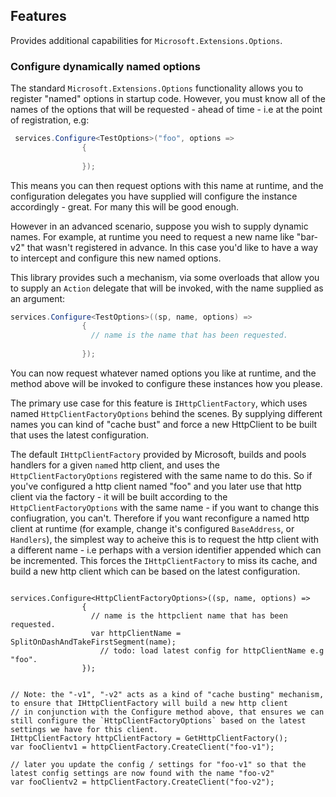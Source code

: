 ## Features

Provides additional capabilities for `Microsoft.Extensions.Options`.

### Configure dynamically named options

The standard `Microsoft.Extensions.Options` functionality allows you to register "named" options in startup code.
However, you must know all of the names of the options that will be requested - ahead of time - i.e at the point of registration, e.g:

```cs
 services.Configure<TestOptions>("foo", options =>
                {                   
                    
                });

```

This means you can then request options with this name at runtime, and the configuration delegates you have supplied will configure the instance accordingly - great.
For many this will be good enough.

However in an advanced scenario, suppose you wish to supply dynamic names.
For example, at runtime you need to request a new name like "bar-v2" that wasn't registered in advance.
In this case you'd like to have a way to intercept and configure this new named options.

This library provides such a mechanism, via some overloads that allow you to supply an `Action` delegate that will be invoked, with the name supplied as an argument:

```cs
services.Configure<TestOptions>((sp, name, options) =>
                {
                  // name is the name that has been requested.
                    
                });

```

You can now request whatever named options you like at runtime, and the method above will be invoked to configure these instances how you please.

The primary use case for this feature is `IHttpClientFactory`, which uses named `HttpClientFactoryOptions` behind the scenes.
By supplying different names you can kind of "cache bust" and force a new HttpClient to be built that uses the latest configuration.

The default `IHttpClientFactory` provided by Microsoft, builds and pools handlers for a given `name`d http client, and uses the `HttpClientFactoryOptions` registered with the same name to do this.
So if you've configured a http client named "foo" and you later use that http client via the factory - it will be built according to the `HttpClientFactoryOptions` with the same name - if you want to change this confiugration, you can't.
Therefore if you want reconfigure a named http client at runtime (for example, change it's configured `BaseAddress`, or `Handlers`), the simplest way to acheive this is to request the http client with a different name - i.e perhaps with a version identifier appended which can be incremented.
This forces the `IHttpClientFactory` to miss its cache, and build a new http client which can be based on the latest configuration.
```

services.Configure<HttpClientFactoryOptions>((sp, name, options) =>
                {
                  // name is the httpclient name that has been requested.
                  var httpClientName = SplitOnDashAndTakeFirstSegment(name);
                    // todo: load latest config for httpClientName e.g "foo".
                });


// Note: the "-v1", "-v2" acts as a kind of "cache busting" mechanism, to ensure that IHttpClientFactory will build a new http client
// in conjunction with the Configure method above, that ensures we can still configure the `HttpClientFactoryOptions` based on the latest settings we have for this client.
IHttpClientFactory httpClientFactory = GetHttpClientFactory();
var fooClientv1 = httpClientFactory.CreateClient("foo-v1");

// later you update the config / settings for "foo-v1" so that the latest config settings are now found with the name "foo-v2"
var fooClientv2 = httpClientFactory.CreateClient("foo-v2");

```

